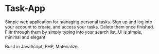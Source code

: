 # Task-App # 

Simple web application for managing personal tasks. 
Sign up and log into your account to create, and access your tasks. Delete them once finished.
Filtr through them by simply typing into your search list. 
UI is simple, minimal and elegant.

Build in JavaScript, PHP, Materialize.



